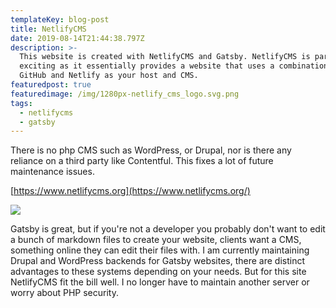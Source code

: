 ```yaml
---
templateKey: blog-post
title: NetlifyCMS
date: 2019-08-14T21:44:38.797Z
description: >-
  This website is created with NetlifyCMS and Gatsby. NetlifyCMS is particularly
  exciting as it essentially provides a website that uses a combination of
  GitHub and Netlify as your host and CMS. 
featuredpost: true
featuredimage: /img/1280px-netlify_cms_logo.svg.png
tags:
  - netlifycms
  - gatsby
---
```

There is no php CMS such as WordPress, or Drupal, nor is there any reliance on a third party like Contentful. This fixes a lot of future maintenance issues.

[https://www.netlifycms.org](https://www.netlifycms.org/)

![](/img/1280px-netlify_cms_logo.svg.png)

Gatsby is great, but if you're not a developer you probably don't want to edit a bunch of markdown files to create your website, clients want a CMS, something online they can edit their files with. I am currently maintaining Drupal and WordPress backends for Gatsby websites, there are distinct advantages to these systems depending on your needs. But for this site NetlifyCMS fit the bill well. I no longer have to maintain another server or worry about PHP security.

